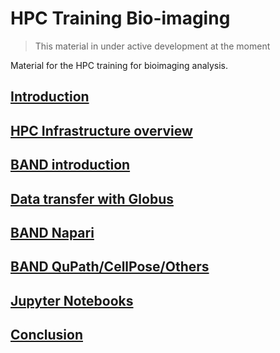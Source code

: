 # HPC Training Bio-imaging 

> This material in under active development at the moment

Material for the HPC training for bioimaging analysis.

## [Introduction](module/session0.md)

## [HPC Infrastructure overview](module/session1.md)

## [BAND introduction](module/session2.md)

## [Data transfer with Globus](module/session3.md)

## [BAND Napari](module/session4_napari.md)

## [BAND QuPath/CellPose/Others](module/session5_bioimage_analysis_other_software.md)

## [Jupyter Notebooks](module/session6_jupyter_notebook.md)

## [Conclusion](module/session7.md)



